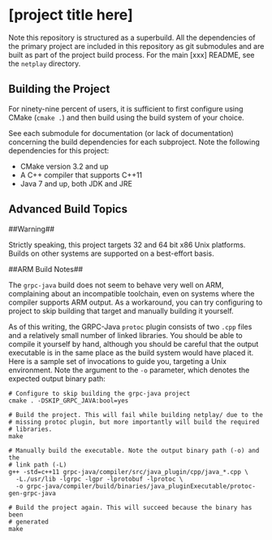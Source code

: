 [project title here]
====================

Note this repository is structured as a superbuild. All the dependencies of the 
primary project are included in this repository as git submodules and are built 
as part of the project build process. For the main [xxx] README, see the 
`netplay` directory.

Building the Project
--------------------

For ninety-nine percent of users, it is sufficient to first configure using 
CMake (`cmake .`) and then build using the build system of your choice.

See each submodule for documentation (or lack of documentation) concerning the 
build dependencies for each subproject. Note the following dependencies for this 
project:

* CMake version 3.2 and up
* A C++ compiler that supports C++11
* Java 7 and up, both JDK and JRE

Advanced Build Topics
---------------------

##Warning##

Strictly speaking, this project targets 32 and 64 bit x86 Unix platforms. Builds 
on other systems are supported on a best-effort basis.

##ARM Build Notes##

The `grpc-java` build does not seem to behave very well on ARM, complaining 
about an incompatible toolchain, even on systems where the compiler supports ARM 
output. As a workaround, you can try configuring to project to skip building 
that target and manually building it yourself.

As of this writing, the GRPC-Java `protoc` plugin consists of two `.cpp` files
and a relatively small number of linked libraries. You should be able to compile
it yourself by hand, although you should be careful that the output executable 
is in the same place as the build system would have placed it. Here is a sample 
set of invocations to guide you, targeting a Unix environment. Note the argument 
to the `-o` parameter, which denotes the expected output binary path:

    # Configure to skip building the grpc-java project
    cmake . -DSKIP_GRPC_JAVA:bool=yes

    # Build the project. This will fail while building netplay/ due to the
    # missing protoc plugin, but more importantly will build the required
    # libraries.
    make

    # Manually build the executable. Note the output binary path (-o) and the
    # link path (-L)
    g++ -std=c++11 grpc-java/compiler/src/java_plugin/cpp/java_*.cpp \
      -L./usr/lib -lgrpc -lgpr -lprotobuf -lprotoc \
      -o grpc-java/compiler/build/binaries/java_pluginExecutable/protoc-gen-grpc-java

    # Build the project again. This will succeed because the binary has been 
    # generated
    make
